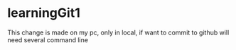 # learningGit1

This change is made on my pc, only in local, if want to commit to github will need several command line